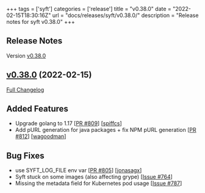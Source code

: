 +++
tags = ['syft']
categories = ['release']
title = "v0.38.0"
date = "2022-02-15T18:30:16Z"
url = "docs/releases/syft/v0.38.0/"
description = "Release notes for syft v0.38.0"
+++

## Release Notes

Version [v0.38.0](https://github.com/anchore/syft/releases/tag/v0.38.0)

## [v0.38.0](https://github.com/anchore/syft/tree/v0.38.0) (2022-02-15)

[Full Changelog](https://github.com/anchore/syft/compare/v0.37.10...v0.38.0)

## Added Features

- Upgrade golang to 1.17 [[PR #809](https://github.com/anchore/syft/pull/809)] [[spiffcs](https://github.com/spiffcs)]
- Add pURL generation for java packages + fix NPM pURL generation [[PR #812](https://github.com/anchore/syft/pull/812)] [[wagoodman](https://github.com/wagoodman)]

## Bug Fixes

- use SYFT_LOG_FILE env var [[PR #805](https://github.com/anchore/syft/pull/805)] [[jonasagx](https://github.com/jonasagx)]
- Syft stuck on some images (also affecting grype) [[Issue #764](https://github.com/anchore/syft/issues/764)]
- Missing the metadata field for Kubernetes pod usage [[Issue #787](https://github.com/anchore/syft/issues/787)]
